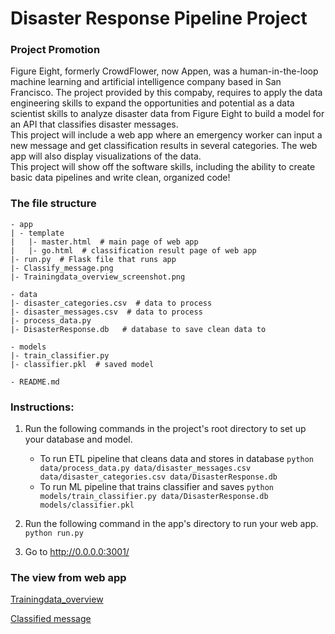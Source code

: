 # Disaster Response Pipeline Project

### Project Promotion  

Figure Eight, formerly CrowdFlower, now Appen, was a human-in-the-loop machine learning and artificial intelligence company based in San Francisco. The project provided by this compaby, requires to apply the data engineering skills to expand the opportunities and potential as a data scientist skills to analyze disaster data from Figure Eight to build a model for an API that classifies disaster messages.    
This project will include a web app where an emergency worker can input a new message and get classification results in several categories. The web app will also display visualizations of the data.   
This project will show off the software skills, including the ability to create basic data pipelines and write clean, organized code!

### The file structure
```
- app  
| - template  
|   |- master.html  # main page of web app  
|   |- go.html  # classification result page of web app  
|- run.py  # Flask file that runs app  
|- Classify_message.png  
|- Trainingdata_overview_screenshot.png  

- data  
|- disaster_categories.csv  # data to process   
|- disaster_messages.csv  # data to process  
|- process_data.py  
|- DisasterResponse.db   # database to save clean data to  

- models  
|- train_classifier.py  
|- classifier.pkl  # saved model   

- README.md  
```

### Instructions:
1. Run the following commands in the project's root directory to set up your database and model.

    - To run ETL pipeline that cleans data and stores in database
        `python data/process_data.py data/disaster_messages.csv data/disaster_categories.csv data/DisasterResponse.db`
    - To run ML pipeline that trains classifier and saves
        `python models/train_classifier.py data/DisasterResponse.db models/classifier.pkl`

2. Run the following command in the app's directory to run your web app.
    `python run.py`

3. Go to http://0.0.0.0:3001/

### The view from web app 

[Trainingdata_overview](https://github.com/XueWang2019/Disaster_Response_Pipeline/blob/master/app/Trainingdata_overview_screenshot.png)

[Classified message](https://github.com/XueWang2019/Disaster_Response_Pipeline/blob/master/app/Classify_message.png)

